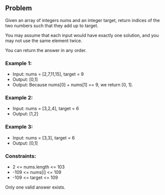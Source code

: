## Problem

Given an array of integers nums and an integer target, return indices of the two numbers such that they add up to target.

You may assume that each input would have exactly one solution, and you may not use the same element twice.

You can return the answer in any order.

 

### Example 1:

- Input: nums = [2,7,11,15], target = 9
- Output: [0,1]
- Output: Because nums[0] + nums[1] == 9, we return [0, 1].

### Example 2:

- Input: nums = [3,2,4], target = 6
- Output: [1,2]

### Example 3:

- Input: nums = [3,3], target = 6
- Output: [0,1]
 

### Constraints:

- 2 <= nums.length <= 103
- -109 <= nums[i] <= 109
- -109 <= target <= 109

Only one valid answer exists.
